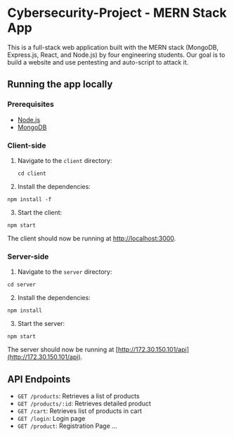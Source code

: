# Cybersecurity-Project - MERN Stack App

This is a full-stack web application built with the MERN stack (MongoDB, Express.js, React, and Node.js) by four engineering students. Our goal is to build a website and use pentesting and auto-script to attack it.

## Running the app locally

### Prerequisites

- [Node.js](https://nodejs.org/)
- [MongoDB](https://www.mongodb.com/)

### Client-side

1. Navigate to the `client` directory:
    ```
    cd client
    ```
2. Install the dependencies:
```
npm install -f
```
3. Start the client:
```
npm start
```
The client should now be running at [http://localhost:3000](http://localhost:3000).

### Server-side

1. Navigate to the `server` directory:
```
cd server
```
2. Install the dependencies:
```
npm install
```
3. Start the server:
```
npm start
```
The server should now be running at [http://172.30.150.101/api](http://172.30.150.101/api).

## API Endpoints

- `GET /products`: Retrieves a list of products 
- `GET /products/:id`: Retrieves detailed product
- `GET /cart`: Retrieves list of products in cart
- `GET /login`: Login page
- `GET /product`: Registration Page
...
